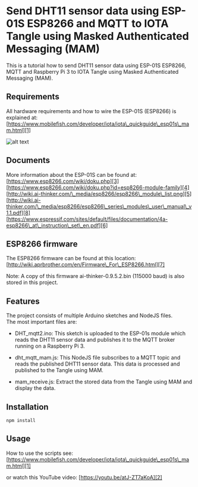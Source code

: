 # Send DHT11 sensor data using ESP-01S ESP8266 and MQTT to IOTA Tangle using Masked Authenticated Messaging (MAM)

This is a tutorial how to send DHT11 sensor data using ESP-01S ESP8266, MQTT and Raspberry Pi 3 to IOTA Tangle using Masked Authenticated Messaging (MAM).

## Requirements

All hardware requirements and how to wire the ESP-01S (ESP8266) is explained at:  
[https://www.mobilefish.com/developer/iota/iota\_quickguide\_esp01s\_mam.html][1]

[1]: https://www.mobilefish.com/developer/iota/iota_quickguide_esp01s_mam.html "Mobilefish.com"
[2]: https://youtu.be/atJ-ZT7aKoA "YouTube video"
[3]: https://www.esp8266.com/wiki/doku.php
[4]: https://www.esp8266.com/wiki/doku.php?id=esp8266-module-family
[5]: http://wiki.ai-thinker.com/_media/esp8266/esp8266_module_list.png
[6]: https://www.espressif.com/sites/default/files/documentation/4a-esp8266_at_instruction_set_en.pdf
[7]: http://wiki.aprbrother.com/en/Firmware_For_ESP8266.html
[8]: http://wiki.ai-thinker.com/_media/esp8266/esp8266_series_modules_user_manual_v1.1.pdf

![alt text](https://www.mobilefish.com/images/developer/esp01s_ftdi_dht11.jpg "DHT11 sensor connected to Raspberry Pi 3")

## Documents

More information about the ESP-01S can be found at:  
[https://www.esp8266.com/wiki/doku.php][3]<br/>
[https://www.esp8266.com/wiki/doku.php?id=esp8266-module-family][4]<br/>
[http://wiki.ai-thinker.com/\_media/esp8266/esp8266\_module\_list.png][5]<br/>
[http://wiki.ai-thinker.com/\_media/esp8266/esp8266\_series\_modules\_user\_manual\_v1.1.pdf][8]<br/>
[https://www.espressif.com/sites/default/files/documentation/4a-esp8266\_at\_instruction\_set\_en.pdf][6]<br/>

## ESP8266 firmware
The ESP8266 firmware can be found at this location:
[http://wiki.aprbrother.com/en/Firmware\_For\_ESP8266.html][7]

Note: A copy of this firmware ai-thinker-0.9.5.2.bin (115000 baud) is also stored in this project.


## Features

The project consists of multiple Arduino sketches and NodeJS files.<br/>
The most important files are:<br/>

- DHT\_mqtt2.ino: This sketch is uploaded to the ESP-01s module which reads the DHT11 sensor data and publishes it to the MQTT broker running on a Raspberry Pi 3.  

- dht\_mqtt\_mam.js: This NodeJS file subscribes to a MQTT topic and reads the published DHT11 sensor data. This data is processed and published to the Tangle using MAM.

- mam\_receive.js: Extract the stored data from the Tangle using MAM and display the data.

## Installation

```
npm install
```

## Usage

How to use the scripts see:  
[https://www.mobilefish.com/developer/iota/iota\_quickguide\_esp01s\_mam.html][1]

or watch this YouTube video:
[https://youtu.be/atJ-ZT7aKoA][2]

